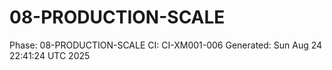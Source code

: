 # 08-PRODUCTION-SCALE
Phase: 08-PRODUCTION-SCALE
CI: CI-XM001-006
Generated: Sun Aug 24 22:41:24 UTC 2025
